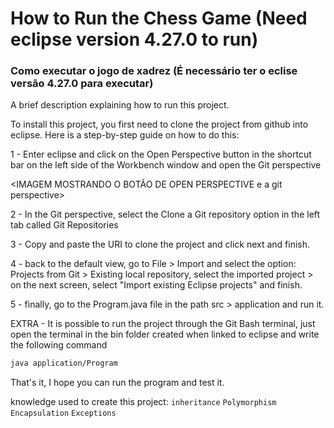 # How to Run the Chess Game (Need eclipse version 4.27.0 to run)
### Como executar o jogo de xadrez (É necessário ter o eclise versão 4.27.0 para executar)


A brief description explaining how to run this project.

To install this project, you first need to clone the project from github into eclipse. Here is a step-by-step guide on how to do this:

1 - Enter eclipse and click on the Open Perspective button in the shortcut bar on the left side of the Workbench window and open the Git perspective

<IMAGEM MOSTRANDO O BOTÃO DE OPEN PERSPECTIVE e a git perspective>

2 - In the Git perspective, select the Clone a Git repository option in the left tab called Git Repositories

<IMAGEM MOSTRANDO a tela>

3 - Copy and paste the URI to clone the project and click next and finish.

4 - back to the default view, go to File > Import and select the option: Projects from Git > Existing local repository, select the imported project > on the next screen, select "Import existing Eclipse projects" and finish.

5 - finally, go to the Program.java file in the path src > application and run it.

EXTRA - It is possible to run the project through the Git Bash terminal, just open the terminal in the bin folder created when linked to eclipse and write the following command
```bash
java application/Program
```

That's it, I hope you can run the program and test it.

knowledge used to create this project:
`inheritance` `Polymorphism`
`Encapsulation` `Exceptions`
